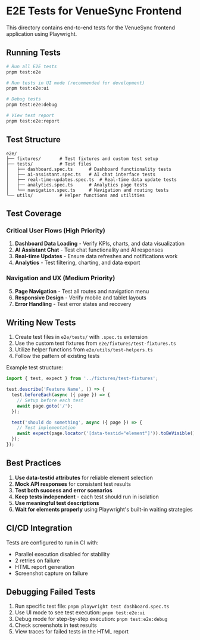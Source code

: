 # E2E Tests for VenueSync Frontend

This directory contains end-to-end tests for the VenueSync frontend application using Playwright.

## Running Tests

```bash
# Run all E2E tests
pnpm test:e2e

# Run tests in UI mode (recommended for development)
pnpm test:e2e:ui

# Debug tests
pnpm test:e2e:debug

# View test report
pnpm test:e2e:report
```

## Test Structure

```
e2e/
├── fixtures/       # Test fixtures and custom test setup
├── tests/          # Test files
│   ├── dashboard.spec.ts      # Dashboard functionality tests
│   ├── ai-assistant.spec.ts   # AI chat interface tests
│   ├── real-time-updates.spec.ts  # Real-time data update tests
│   ├── analytics.spec.ts      # Analytics page tests
│   └── navigation.spec.ts     # Navigation and routing tests
└── utils/          # Helper functions and utilities
```

## Test Coverage

### Critical User Flows (High Priority)
1. **Dashboard Data Loading** - Verify KPIs, charts, and data visualization
2. **AI Assistant Chat** - Test chat functionality and AI responses
3. **Real-time Updates** - Ensure data refreshes and notifications work
4. **Analytics** - Test filtering, charting, and data export

### Navigation and UX (Medium Priority)
5. **Page Navigation** - Test all routes and navigation menu
6. **Responsive Design** - Verify mobile and tablet layouts
7. **Error Handling** - Test error states and recovery

## Writing New Tests

1. Create test files in `e2e/tests/` with `.spec.ts` extension
2. Use the custom test fixtures from `e2e/fixtures/test-fixtures.ts`
3. Utilize helper functions from `e2e/utils/test-helpers.ts`
4. Follow the pattern of existing tests

Example test structure:
```typescript
import { test, expect } from '../fixtures/test-fixtures';

test.describe('Feature Name', () => {
  test.beforeEach(async ({ page }) => {
    // Setup before each test
    await page.goto('/');
  });

  test('should do something', async ({ page }) => {
    // Test implementation
    await expect(page.locator('[data-testid="element"]')).toBeVisible();
  });
});
```

## Best Practices

1. **Use data-testid attributes** for reliable element selection
2. **Mock API responses** for consistent test results
3. **Test both success and error scenarios**
4. **Keep tests independent** - each test should run in isolation
5. **Use meaningful test descriptions**
6. **Wait for elements properly** using Playwright's built-in waiting strategies

## CI/CD Integration

Tests are configured to run in CI with:
- Parallel execution disabled for stability
- 2 retries on failure
- HTML report generation
- Screenshot capture on failure

## Debugging Failed Tests

1. Run specific test file: `pnpm playwright test dashboard.spec.ts`
2. Use UI mode to see test execution: `pnpm test:e2e:ui`
3. Debug mode for step-by-step execution: `pnpm test:e2e:debug`
4. Check screenshots in test results
5. View traces for failed tests in the HTML report